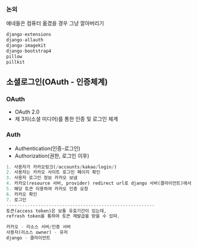 



### 논외  

얘네들은 컴퓨터 옮겼을 경우 그냥 깔아버리기

```python
django-extensions
django-allauth
django-imagekit
django-bootstrap4
pillow
pillkit
```



## 소셜로그인(OAuth - 인증체계)

### OAuth 

* OAuth 2.0
* 제 3자(소셜 미디어)를 통한 인증 및 로그인 체계

### Auth

* Authentication(인증-로그인)
* Authorization(권한, 로그인 이후)





```python
1. 사용자가 카카오링크(/accounts/kakao/login/)
2. 사용자는 카카오 사이트 로그인 페이지 확인
3. 사용자 로그인 정보 카카오 보냄
4. 카카오(resource 서버, provider) redirect url로 django 서버(클라이언트)에서 사용자 토큰 보냄
5. 해당 토큰 이용하여 카카오 인증 요청
6. 카카오 확인
7. 로그인
--------------------------------------------------------
토큰(access token)은 보통 유효기간이 있는데, 
refresh token을 통하여 토큰 재발급을 받을 수 있따.

```

```python
카카오 - 리소스 서버/인증 서버
사용자(리소스 owner) - 유저
django - 클라이언트
```

